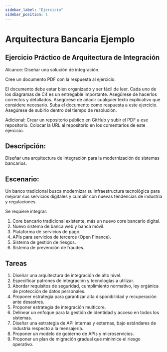```yaml
---
sidebar_label: "Ejercicio"
sidebar_position: 1
---
```


# Arquitectura Bancaria Ejemplo

## Ejercicio Práctico de Arquitectura de Integración

Alcance: Diseñar una solución de integración.

Cree un documento PDF con la respuesta al ejercicio.

El documento debe estar bien organizado y ser fácil de leer.
Cada uno de los diagramas de C4 es un entregable importante. Asegúrese de hacerlos correctos y detallados. Asegúrese de añadir cualquier texto explicativo que considere necesario.
Suba el documento como respuesta a este ejercicio. Asegúrese de subirlo dentro del tiempo de resolución.

Adicional: Crear un repositorio público en GitHub y subir el PDF a ese repositorio. Colocar la URL al repositorio en los comentarios de este ejercicio.

## Descripción:

Diseñar una arquitectura de integración para la modernización de sistemas bancarios.

## Escenario:

Un banco tradicional busca modernizar su infraestructura tecnológica para mejorar sus servicios digitales y cumplir con nuevas tendencias de industria y regulaciones.

Se requiere integrar:

1. Core bancario tradicional existente, más un nuevo core bancario digital.
2. Nuevo sistema de banca web y banca móvil.
3. Plataforma de servicios de pago.
4. APIs para servicios de terceros (Open Finance).
5. Sistema de gestión de riesgos.
6. Sistema de prevención de fraudes.

## Tareas

1. Diseñar una arquitectura de integración de alto nivel.
2. Especificar patrones de integración y tecnologías a utilizar.
3. Abordar requisitos de seguridad, cumplimiento normativo, ley orgánica de protección de datos personales.
4. Proponer estrategia para garantizar alta disponibilidad y recuperación ante desastres.
5. Proponer estrategia de integración multicore.
6. Delinear un enfoque para la gestión de identidad y acceso en todos los sistemas.
7. Diseñar una estrategia de API internas y externas, bajo estándares de industria respecto a la mensajería.
8. Proponer un modelo de gobierno de APIs y microservicios.
9. Proponer un plan de migración gradual que minimice el riesgo operativo.